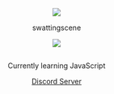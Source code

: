 <p align="center">  
<img src="https://cdn.discordapp.com/attachments/1180492895371939940/1278389839850373130/pokemon-pixel-art.gif?ex=66d0a0d1&is=66cf4f51&hm=4d8a1ada069c76d9a11d26531a0b20e8be3043a92d38f0baddb10e6f43e5cf8a&">
</p>
<p align="center">
    swattingscene
<p align="center">  
<img src="https://komarev.com/ghpvc/?username=weloveusyrus&color=grey">
</p>
    <p align="center">
  <img src=""/>
</p>
<p align="center">
Currently learning JavaScript
<p align="center">
    <a href="https://discord.gg/4nSYqZ8KAA">Discord Server</a>
